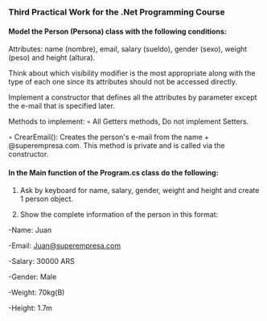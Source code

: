 ### Third Practical Work for the .Net Programming Course

#### Model the Person (Persona) class with the following conditions:

Attributes: name (nombre), email, salary (sueldo), gender (sexo), weight (peso) and height (altura). 

Think about which visibility modifier is the most appropriate along with the type of each one since its attributes should not be accessed directly.

Implement a constructor that defines all the attributes by parameter except the e-mail that is specified later.

Methods to implement:
◦ All Getters methods, Do not implement Setters.

◦ CrearEmail(): Creates the person's e-mail from the name + @superempresa.com. This method is private and is called via the constructor.


#### In the Main function of the Program.cs class do the following:

1. Ask by keyboard for name, salary, gender, weight and height and create 1 person object.

2. Show the complete information of the person in this format:

-Name: Juan

-Email: Juan@superempresa.com

-Salary: 30000 ARS

-Gender: Male

-Weight: 70kg(B)

-Height: 1.7m
